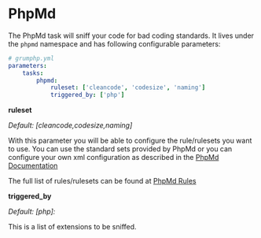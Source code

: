 # PhpMd

The PhpMd task will sniff your code for bad coding standards.
It lives under the `phpmd` namespace and has following configurable parameters:

```yaml
# grumphp.yml
parameters:
    tasks:
        phpmd:
            ruleset: ['cleancode', 'codesize', 'naming']
            triggered_by: ['php']
```

**ruleset**

*Default: [cleancode,codesize,naming]*

With this parameter you will be able to configure the rule/rulesets you want to use. You can use the standard 
sets provided by PhpMd or you can configure your own xml configuration as described in the [PhpMd Documentation](https://phpmd.org/documentation/creating-a-ruleset.html)

The full list of rules/rulesets can be found at [PhpMd Rules](https://phpmd.org/rules/index.html) 

**triggered_by**

*Default: [php]:*

This is a list of extensions to be sniffed. 
